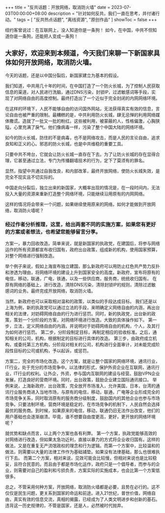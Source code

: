 +++
title = "反共话题：开放网络，取消防火墙"
date = 2023-07-03T00:00:00+08:00
description = "针对如何反共，我们一直在思考，并付诸行动。"
tags = [
    "反共热点话题",
    "离线资源",
    "原创作品"
]
showToc = false
+++

纽约客曾说过：在互联网上，没人知道你是一条狗！
如今，在中国，中共不但知道你是一条狗，还能把人变成一条狗！

## 大家好，欢迎来到本频道，今天我们来聊一下新国家具体如何开放网络，取消防火墙。

今天的话题，还是以中国分裂后，新国家建立为基本的假设。

我们知道，中共用几十年的时间，在中国打造了一个防火长城，为了控制人民获取信息的渠道，对人民进行洗脑，通过DNS污染，封锁IP，过滤敏感词等手段，实现了对网络自由的高度控制。最终打造出了一个近似于完全封闭的内网网络环境。

在这样的环境下，人民不能够自由的访问国外网站，无法获得真实有效的信息，言论自由也被严重的限制。最糟糕的是，中共利用防火长城，肆无忌惮的利用网络媒体撒谎。造就了一批又一批的粉红。这些被利用，被蒙蔽的人，性格偏激，心胸狭隘，心里充满了戾气。他们像病毒一样，污染了整个中国大陆的网络环境。

如今的防火长城，防住的不是病毒，也不是网络攻击，而是人民的言论自由，追求良知和正义的心。邪恶的防火长城，也是中共维稳的重要工具。

只要中共不垮台，它就会让防火长城一直存在下去。为了让防火长城的存在显得合理，它甚至通过立法，专门为传播翻墙技术的行为，定下了莫须有的罪名。

显然，指望中共通过自我改良，和内部改革，最终开放网络，使防火长城失效，是完全不现实且不切实际的。

中国走向分裂后，独立出来的新国家，大概率出现的情况是，在一段时间内，无法投入大量的资源来重新打造整个网络环境，只能继续沿用原有的内网网络。

这样的情况将会带来一个问题，如果继续使用原来的网络，如何才能做到开放网络，取消防火墙呢？

### 经过作者分析推理，这里，给出两套不同的实施方案，如果您有更好的方案或者想法，也希望您能够留言分享。

方案一，暴力回收改造。简单来说，就是新国家的执政党，在建国后，将参与网络运作的所有资源都宣布收归国有，政府出台政策，组成新的机构，使用国家预算，对整个网络进行强制改造。

举个例子来说，假如上海宣布独立建国，那么新政府可以用防止红色共产势力反扑和渗透为理由，将网络环境的建设上升到国家安全的高度。新政府，宣布将原有的电信，移动，联通，广电，铁通，以及一些供应商，服务商，统统收归国有。
在原有网络的基础上，进行改造，清除DNS污染，清除封锁IP的规则，清除过滤敏感词的业务。最终完成开放网络，取消防火墙。

当然，新政府也可以采取相对温和的政策，以类似的手段达成目标。
我们还是以上海为例，新的执政党可以通过立法的手段，来明确定义网络自由的内涵，再出台相关的法律，对妨碍网络自由的行为进行惩罚。同时，新的执政党，出台新的政策，策划一个分阶段的方案，对网络环境进行改造。大致的具体操作如下。
第一步，立法，定义网络自由的内涵，并说明对于妨碍网络自由的机构，个人，及其行为如何进行惩罚。
第二步，分阶段制定目标，再制定相应的验收标准。之后，通知相关的公司，机构，根据制定的目标进行具体的改造。
第三步，由政府成立机构，或委托第三方机构，分阶段对相关的公司，机构进行全面审计，对未能完成阶段性目标的公司或机构，予以起诉，或惩罚。

方案二，完全的市场化改造。这个方案，就是让整个国家的网络环境，通讯行业，IT行业，处于充分的市场竞争中。以法律的形式，保护外资企业在互联网，通讯行业，IT行业的权利。让外企，外资，参与国内互联网的建设与经营。鼓励VPN企业发展，打造良好的营商环境。同时，出台政策，鼓励企业建立国际通讯接口。
举例来说，上海新政府，出台政策，完全放开市场准入，允许美国，日本，台湾的通讯行业服务商进入当地市场，与原有的电信，移动，联通，广电等企业形成完全的市场竞争关系，同时取消原有的服务商分级制度，鼓励国内的其他企业也参与市场竞争。只要法制环境，营商环境是稳定的，在市场竞争的机制下，人民自然会选择最优的服务商。到时候，如果原来的电信，移动，联通仍旧无法作出改变，他们的用户基础也会逐渐崩溃。毕竟，谁不想要自由度更高，更好，更开放的网络环境呢？

就优势和缺点而言，以上两个方案也各有利弊。
第一个方案，执政党能够高效的对网络进行改造，但如果太急功近利，直接以暴力的方式将企业收归国有。这样的做法，又是在重复无产流氓政权的理念和行为逻辑。而第一个方案中，比较温和的做法，则需要以大量的法律工作作为基础铺垫。如果没有法律基础，那么也很难执行下去。
而第二个方案，相对来说，见效可能会比较慢，但相对来说也是比较稳妥，且符合民意的。而且由于都是市场化运作，政府只是一个倡导者，而参与的企业，则需要对自己的盈利和亏损负责，方案实际的实施成本，也会比第一个方案低很多。

总之，不管采用何种方案，开放网络，取消防火墙都是必要，且势在必行的。这不仅仅是民生问题，更关系到国家的命运和前途。进入21世纪，普世价值，网络自由，真实有效的信息交流，真相的揭露，已经成为了人类文明进步和创新的基石。违背这一历史规律的，不管是国家，还是人，必然被时代抛弃。